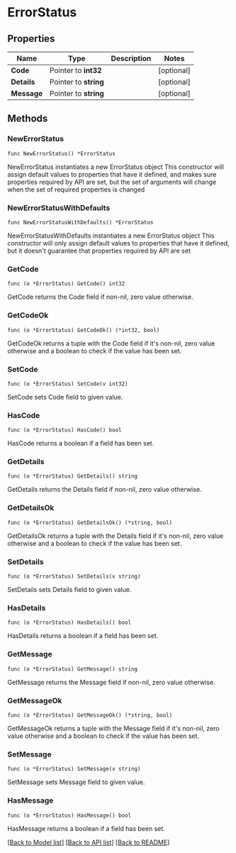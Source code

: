 # ErrorStatus

## Properties

Name | Type | Description | Notes
------------ | ------------- | ------------- | -------------
**Code** | Pointer to **int32** |  | [optional] 
**Details** | Pointer to **string** |  | [optional] 
**Message** | Pointer to **string** |  | [optional] 

## Methods

### NewErrorStatus

`func NewErrorStatus() *ErrorStatus`

NewErrorStatus instantiates a new ErrorStatus object
This constructor will assign default values to properties that have it defined,
and makes sure properties required by API are set, but the set of arguments
will change when the set of required properties is changed

### NewErrorStatusWithDefaults

`func NewErrorStatusWithDefaults() *ErrorStatus`

NewErrorStatusWithDefaults instantiates a new ErrorStatus object
This constructor will only assign default values to properties that have it defined,
but it doesn't guarantee that properties required by API are set

### GetCode

`func (o *ErrorStatus) GetCode() int32`

GetCode returns the Code field if non-nil, zero value otherwise.

### GetCodeOk

`func (o *ErrorStatus) GetCodeOk() (*int32, bool)`

GetCodeOk returns a tuple with the Code field if it's non-nil, zero value otherwise
and a boolean to check if the value has been set.

### SetCode

`func (o *ErrorStatus) SetCode(v int32)`

SetCode sets Code field to given value.

### HasCode

`func (o *ErrorStatus) HasCode() bool`

HasCode returns a boolean if a field has been set.

### GetDetails

`func (o *ErrorStatus) GetDetails() string`

GetDetails returns the Details field if non-nil, zero value otherwise.

### GetDetailsOk

`func (o *ErrorStatus) GetDetailsOk() (*string, bool)`

GetDetailsOk returns a tuple with the Details field if it's non-nil, zero value otherwise
and a boolean to check if the value has been set.

### SetDetails

`func (o *ErrorStatus) SetDetails(v string)`

SetDetails sets Details field to given value.

### HasDetails

`func (o *ErrorStatus) HasDetails() bool`

HasDetails returns a boolean if a field has been set.

### GetMessage

`func (o *ErrorStatus) GetMessage() string`

GetMessage returns the Message field if non-nil, zero value otherwise.

### GetMessageOk

`func (o *ErrorStatus) GetMessageOk() (*string, bool)`

GetMessageOk returns a tuple with the Message field if it's non-nil, zero value otherwise
and a boolean to check if the value has been set.

### SetMessage

`func (o *ErrorStatus) SetMessage(v string)`

SetMessage sets Message field to given value.

### HasMessage

`func (o *ErrorStatus) HasMessage() bool`

HasMessage returns a boolean if a field has been set.


[[Back to Model list]](../README.md#documentation-for-models) [[Back to API list]](../README.md#documentation-for-api-endpoints) [[Back to README]](../README.md)


